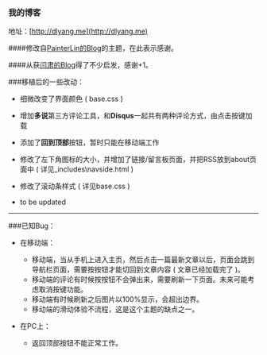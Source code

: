 ### 我的博客

地址：[http://dlyang.me](http://dlyang.me)

####修改自[PainterLin的Blog](http://painterlin.com)的主题，在此表示感谢。

####从获[闫肃的Blog](http://yansu.org)得了不少启发，感谢+1。

###移植后的一些改动：

* 细微改变了界面颜色 ( base.css )
* 增加**多说**第三方评论工具，和**Disqus**一起共有两种评论方式，由点击按键加载
* 添加了**回到顶部**按钮，暂时只能在移动端工作
* 修改了左下角图标的大小，并增加了链接/留言板页面，并把RSS放到about页面中 ( 详见_includes\navside.html )
* 修改了滚动条样式 ( 详见base.css )


* to be updated

----

###已知Bug：

* 在移动端：
	* 移动端，当从手机上进入主页，然后点击一篇最新文章以后，页面会跳到导航栏页面，需要按按钮才能切回到文章内容 ( 文章已经加载完了 )。
	* 移动端的评论有时候按按钮不会弹出来，需要刷新一下页面。未来可能考虑取消按键功能。
	* 移动端有时候刷新之后图片以100%显示，会超出边界。
	* 移动端的滑动体验不流程，这是这个主题的缺点之一。

* 在PC上：
	* 返回顶部按钮不能正常工作。
